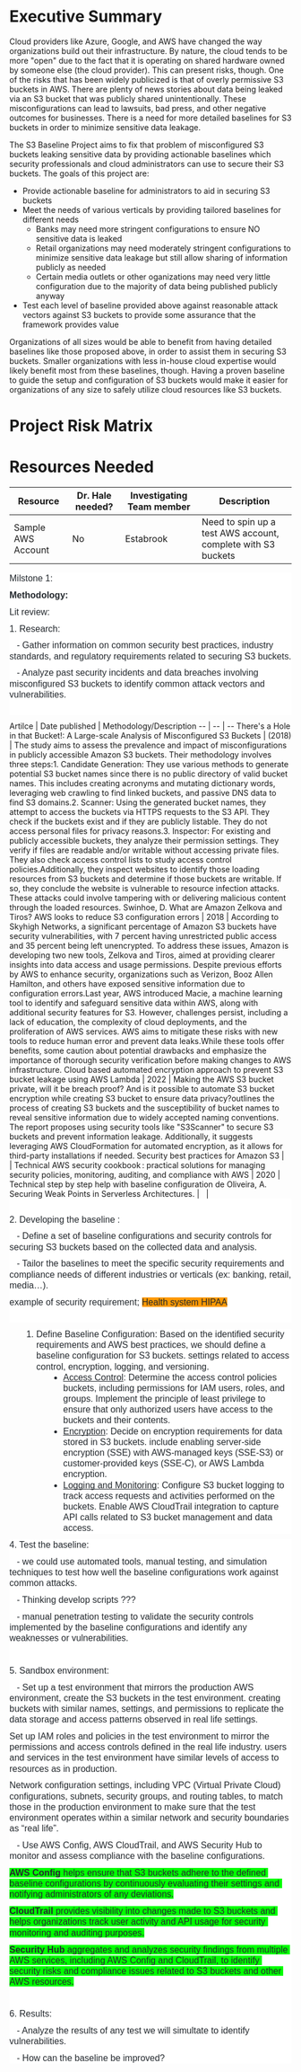 # Executive Summary
Cloud providers like Azure, Google, and AWS have changed the way organizations build out their infrastructure. By nature, the cloud tends to be more "open" due to the fact that it is operating on shared hardware owned by someone else (the cloud provider). This can present risks, though. One of the risks that has been widely publicized is that of overly permissive S3 buckets in AWS. There are plenty of news stories about data being leaked via an S3 bucket that was publicly shared unintentionally. These misconfigurations can lead to lawsuits, bad press, and other negative outcomes for businesses. There is a need for more detailed baselines for S3 buckets in order to minimize sensitive data leakage. 

The S3 Baseline Project aims to fix that problem of misconfigured S3 buckets leaking sensitive data by providing actionable baselines which security professionals and cloud administrators can use to secure their S3 buckets. The goals of this project are: 
- Provide actionable baseline for administrators to aid in securing S3 buckets
- Meet the needs of various verticals by providing tailored baselines for different needs
  - Banks may need more stringent configurations to ensure NO sensitive data is leaked
  - Retail organizations may need moderately stringent configurations to minimize sensitive data leakage but still allow sharing of information publicly as needed
  - Certain media outlets or other oganizations may need very little configuration due to the majority of data being published publicly anyway
- Test each level of baseline provided above against reasonable attack vectors against S3 buckets to provide some assurance that the framework provides value

Organizations of all sizes would be able to benefit from having detailed baselines like those proposed above, in order to assist them in securing S3 buckets. Smaller organizations with less in-house cloud expertise would likely benefit most from these baselines, though. Having a proven baseline to guide the setup and configuration of S3 buckets would make it easier for organizations of any size to safely utilize cloud resources like S3 buckets. 

# Project Risk Matrix

# Resources Needed
|Resource  | Dr. Hale needed? | Investigating Team member | Description |
|-------------------|---------|---------------------------|-------------|
|Sample AWS Account|No|Estabrook|Need to spin up a test AWS account, complete with S3 buckets|


<p dir="ltr" style="line-height:1.2;background-color:#ffffff;margin-top:0pt;margin-bottom:0pt;padding:0pt 0pt 8pt 0pt;"><span style="font-size:12pt;font-family:Arial,sans-serif;color:#24292e;background-color:transparent;font-weight:400;font-style:normal;font-variant:normal;text-decoration:none;vertical-align:baseline;white-space:pre;white-space:pre-wrap;">Milstone 1:</span></p><p dir="ltr" style="line-height:1.2;background-color:#ffffff;margin-top:0pt;margin-bottom:0pt;padding:0pt 0pt 8pt 0pt;"><span style="font-size:12pt;font-family:Arial,sans-serif;color:#24292e;background-color:transparent;font-weight:700;font-style:normal;font-variant:normal;text-decoration:none;vertical-align:baseline;white-space:pre;white-space:pre-wrap;">Methodology:</span></p><p dir="ltr" style="line-height:1.2;background-color:#ffffff;margin-top:0pt;margin-bottom:0pt;padding:0pt 0pt 8pt 0pt;"><span style="font-size:12pt;font-family:Arial,sans-serif;color:#24292e;background-color:transparent;font-weight:400;font-style:normal;font-variant:normal;text-decoration:none;vertical-align:baseline;white-space:pre;white-space:pre-wrap;">Lit review:</span></p><p dir="ltr" style="line-height:1.2;background-color:#ffffff;margin-top:0pt;margin-bottom:0pt;padding:0pt 0pt 8pt 0pt;"><span style="font-size:12pt;font-family:Arial,sans-serif;color:#24292e;background-color:transparent;font-weight:400;font-style:normal;font-variant:normal;text-decoration:none;vertical-align:baseline;white-space:pre;white-space:pre-wrap;">1. Research:</span></p><p dir="ltr" style="line-height:1.2;background-color:#ffffff;margin-top:0pt;margin-bottom:0pt;padding:0pt 0pt 8pt 0pt;"><span style="font-size:12pt;font-family:Arial,sans-serif;color:#24292e;background-color:transparent;font-weight:400;font-style:normal;font-variant:normal;text-decoration:none;vertical-align:baseline;white-space:pre;white-space:pre-wrap;">&nbsp;&nbsp;&nbsp;- Gather information on common security best practices, industry standards, and regulatory requirements related to securing S3 buckets.</span></p><p dir="ltr" style="line-height:1.2;background-color:#ffffff;margin-top:0pt;margin-bottom:0pt;padding:0pt 0pt 8pt 0pt;"><span style="font-size:12pt;font-family:Arial,sans-serif;color:#24292e;background-color:transparent;font-weight:400;font-style:normal;font-variant:normal;text-decoration:none;vertical-align:baseline;white-space:pre;white-space:pre-wrap;">&nbsp;&nbsp;&nbsp;- Analyze past security incidents and data breaches involving misconfigured S3 buckets to identify common attack vectors and vulnerabilities.</span></p><p dir="ltr" style="line-height:1.2;background-color:#ffffff;margin-top:0pt;margin-bottom:8pt;"><br /></p><div dir="ltr" style="margin-left:0pt;" align="left">
Artilce | Date published | Methodology/Description
-- | -- | --
There's a Hole in that Bucket!: A Large-scale Analysis of Misconfigured S3 Buckets | (2018) | The study aims to assess the prevalence and impact of misconfigurations in publicly accessible Amazon S3 buckets. Their methodology involves three steps:1. Candidate Generation: They use various methods to generate potential S3 bucket names since there is no public directory of valid bucket names. This includes creating acronyms and mutating dictionary words, leveraging web crawling to find linked buckets, and passive DNS data to find S3 domains.2. Scanner: Using the generated bucket names, they attempt to access the buckets via HTTPS requests to the S3 API. They check if the buckets exist and if they are publicly listable. They do not access personal files for privacy reasons.3. Inspector: For existing and publicly accessible buckets, they analyze their permission settings. They verify if files are readable and/or writable without accessing private files. They also check access control lists to study access control policies.Additionally, they inspect websites to identify those loading resources from S3 buckets and determine if those buckets are writable. If so, they conclude the website is vulnerable to resource infection attacks. These attacks could involve tampering with or delivering malicious content through the loaded resources.
Swinhoe, D. What are Amazon Zelkova and Tiros? AWS looks to reduce S3 configuration errors | 2018 | According to Skyhigh Networks, a significant percentage of Amazon S3 buckets have security vulnerabilities, with 7 percent having unrestricted public access and 35 percent being left unencrypted. To address these issues, Amazon is developing two new tools, Zelkova and Tiros, aimed at providing clearer insights into data access and usage permissions. Despite previous efforts by AWS to enhance security, organizations such as Verizon, Booz Allen Hamilton, and others have exposed sensitive information due to configuration errors.Last year, AWS introduced Macie, a machine learning tool to identify and safeguard sensitive data within AWS, along with additional security features for S3. However, challenges persist, including a lack of education, the complexity of cloud deployments, and the proliferation of AWS services. AWS aims to mitigate these risks with new tools to reduce human error and prevent data leaks.While these tools offer benefits, some caution about potential drawbacks and emphasize the importance of thorough security verification before making changes to AWS infrastructure.
Cloud based automated encryption approach to prevent S3 bucket leakage using AWS Lambda | 2022 | Making the AWS S3 bucket private, will it be breach proof? And is it possible to automate S3 bucket encryption while creating S3 bucket to ensure data privacy?outlines the process of creating S3 buckets and the susceptibility of bucket names to reveal sensitive information due to widely accepted naming conventions. The report proposes using security tools like "S3Scanner" to secure S3 buckets and prevent information leakage. Additionally, it suggests leveraging AWS CloudFormation for automated encryption, as it allows for third-party installations if needed.
Security best practices for Amazon S3 |   | Technical
AWS security cookbook : practical solutions for managing security policies, monitoring, auditing, and compliance with AWS | 2020 | Technical step by step help with baseline configuration
de Oliveira, A. Securing Weak Points in Serverless Architectures. |   |  

</div><p dir="ltr" style="line-height:1.2;background-color:#ffffff;margin-top:0pt;margin-bottom:0pt;padding:0pt 0pt 8pt 0pt;"><br /></p><p dir="ltr" style="line-height:1.2;background-color:#ffffff;margin-top:0pt;margin-bottom:0pt;padding:0pt 0pt 8pt 0pt;"><span style="font-size:12pt;font-family:Arial,sans-serif;color:#24292e;background-color:transparent;font-weight:400;font-style:normal;font-variant:normal;text-decoration:none;vertical-align:baseline;white-space:pre;white-space:pre-wrap;">2. Developing the baseline :</span></p><p dir="ltr" style="line-height:1.2;background-color:#ffffff;margin-top:0pt;margin-bottom:0pt;padding:0pt 0pt 8pt 0pt;"><span style="font-size:12pt;font-family:Arial,sans-serif;color:#24292e;background-color:transparent;font-weight:400;font-style:normal;font-variant:normal;text-decoration:none;vertical-align:baseline;white-space:pre;white-space:pre-wrap;">&nbsp;&nbsp;&nbsp;- Define a set of baseline configurations and security controls for securing S3 buckets based on the collected data and analysis.</span></p><p dir="ltr" style="line-height:1.2;background-color:#ffffff;margin-top:0pt;margin-bottom:0pt;padding:0pt 0pt 8pt 0pt;"><span style="font-size:12pt;font-family:Arial,sans-serif;color:#24292e;background-color:transparent;font-weight:400;font-style:normal;font-variant:normal;text-decoration:none;vertical-align:baseline;white-space:pre;white-space:pre-wrap;">&nbsp;&nbsp;&nbsp;- Tailor the baselines to meet the specific security requirements and compliance needs of different industries or verticals (ex: banking, retail, media…).</span></p><p dir="ltr" style="line-height:1.2;background-color:#ffffff;margin-top:0pt;margin-bottom:0pt;padding:0pt 0pt 8pt 0pt;"><span style="font-size:12pt;font-family:Arial,sans-serif;color:#24292e;background-color:transparent;font-weight:400;font-style:normal;font-variant:normal;text-decoration:none;vertical-align:baseline;white-space:pre;white-space:pre-wrap;">example of security requirement; </span><span style="font-size:12pt;font-family:Arial,sans-serif;color:#24292e;background-color:#ff9900;font-weight:400;font-style:normal;font-variant:normal;text-decoration:none;vertical-align:baseline;white-space:pre;white-space:pre-wrap;">Health system HIPAA</span><span style="font-size:12pt;font-family:Arial,sans-serif;color:#24292e;background-color:transparent;font-weight:400;font-style:normal;font-variant:normal;text-decoration:none;vertical-align:baseline;white-space:pre;white-space:pre-wrap;">&nbsp;</span></p><p dir="ltr" style="line-height:1.2;background-color:#ffffff;margin-top:0pt;margin-bottom:8pt;"><br /></p><ol style="margin-top:0;margin-bottom:0;padding-inline-start:48px;"><li dir="ltr" style="list-style-type:decimal;font-size:12pt;font-family:Arial,sans-serif;color:#24292e;background-color:transparent;font-weight:400;font-style:normal;font-variant:normal;text-decoration:none;vertical-align:baseline;white-space:pre;" aria-level="1"><p dir="ltr" style="line-height:1.2;background-color:#ffffff;margin-top:0pt;margin-bottom:0pt;" role="presentation"><span style="font-size:12pt;font-family:Arial,sans-serif;color:#24292e;background-color:transparent;font-weight:400;font-style:normal;font-variant:normal;text-decoration:none;vertical-align:baseline;white-space:pre;white-space:pre-wrap;">Define Baseline Configuration: Based on the identified security requirements and AWS best practices, we should define a baseline configuration for S3 buckets. settings related to access control, encryption, logging, and versioning.</span></p></li></ol><ul style="margin-top:0;margin-bottom:0;padding-inline-start:48px;"><li dir="ltr" style="list-style-type:disc;font-size:12pt;font-family:Arial,sans-serif;color:#24292e;background-color:transparent;font-weight:400;font-style:normal;font-variant:normal;text-decoration:none;vertical-align:baseline;white-space:pre;margin-left: 36pt;" aria-level="1"><p dir="ltr" style="line-height:1.2;background-color:#ffffff;margin-top:0pt;margin-bottom:0pt;" role="presentation"><span style="font-size:12pt;font-family:Arial,sans-serif;color:#24292e;background-color:transparent;font-weight:400;font-style:normal;font-variant:normal;text-decoration:underline;-webkit-text-decoration-skip:none;text-decoration-skip-ink:none;vertical-align:baseline;white-space:pre;white-space:pre-wrap;">Access Control</span><span style="font-size:12pt;font-family:Arial,sans-serif;color:#24292e;background-color:transparent;font-weight:400;font-style:normal;font-variant:normal;text-decoration:none;vertical-align:baseline;white-space:pre;white-space:pre-wrap;">: Determine the access control policies buckets, including permissions for IAM users, roles, and groups. Implement the principle of least privilege to ensure that only authorized users have access to the buckets and their contents.</span></p></li><li dir="ltr" style="list-style-type:disc;font-size:12pt;font-family:Arial,sans-serif;color:#24292e;background-color:transparent;font-weight:400;font-style:normal;font-variant:normal;text-decoration:none;vertical-align:baseline;white-space:pre;margin-left: 36pt;" aria-level="1"><p dir="ltr" style="line-height:1.2;background-color:#ffffff;margin-top:0pt;margin-bottom:0pt;" role="presentation"><span style="font-size:12pt;font-family:Arial,sans-serif;color:#24292e;background-color:transparent;font-weight:400;font-style:normal;font-variant:normal;text-decoration:underline;-webkit-text-decoration-skip:none;text-decoration-skip-ink:none;vertical-align:baseline;white-space:pre;white-space:pre-wrap;">Encryption</span><span style="font-size:12pt;font-family:Arial,sans-serif;color:#24292e;background-color:transparent;font-weight:400;font-style:normal;font-variant:normal;text-decoration:none;vertical-align:baseline;white-space:pre;white-space:pre-wrap;">: Decide on encryption requirements for data stored in S3 buckets. include enabling server-side encryption (SSE) with AWS-managed keys (SSE-S3) or customer-provided keys (SSE-C), or AWS Lambda encryption.</span></p></li><li dir="ltr" style="list-style-type:disc;font-size:12pt;font-family:Arial,sans-serif;color:#24292e;background-color:transparent;font-weight:400;font-style:normal;font-variant:normal;text-decoration:none;vertical-align:baseline;white-space:pre;margin-left: 36pt;" aria-level="1"><p dir="ltr" style="line-height:1.2;background-color:#ffffff;margin-top:0pt;margin-bottom:8pt;" role="presentation"><span style="font-size:12pt;font-family:Arial,sans-serif;color:#24292e;background-color:transparent;font-weight:400;font-style:normal;font-variant:normal;text-decoration:underline;-webkit-text-decoration-skip:none;text-decoration-skip-ink:none;vertical-align:baseline;white-space:pre;white-space:pre-wrap;">Logging and Monitoring</span><span style="font-size:12pt;font-family:Arial,sans-serif;color:#24292e;background-color:transparent;font-weight:400;font-style:normal;font-variant:normal;text-decoration:none;vertical-align:baseline;white-space:pre;white-space:pre-wrap;">: Configure S3 bucket logging to track access requests and activities performed on the buckets. Enable AWS CloudTrail integration to capture API calls related to S3 bucket management and data access.</span></p></li></ul><p dir="ltr" style="line-height:1.2;background-color:#ffffff;margin-top:0pt;margin-bottom:0pt;padding:0pt 0pt 8pt 0pt;"><span style="font-size:12pt;font-family:Arial,sans-serif;color:#24292e;background-color:transparent;font-weight:400;font-style:normal;font-variant:normal;text-decoration:none;vertical-align:baseline;white-space:pre;white-space:pre-wrap;">4. Test the baseline:</span></p><p dir="ltr" style="line-height:1.2;background-color:#ffffff;margin-top:0pt;margin-bottom:0pt;padding:0pt 0pt 8pt 0pt;"><span style="font-size:12pt;font-family:Arial,sans-serif;color:#24292e;background-color:transparent;font-weight:400;font-style:normal;font-variant:normal;text-decoration:none;vertical-align:baseline;white-space:pre;white-space:pre-wrap;">&nbsp;&nbsp;&nbsp;- we could use automated tools, manual testing, and simulation techniques to test how well the baseline configurations work against common attacks.</span></p><p dir="ltr" style="line-height:1.2;background-color:#ffffff;margin-top:0pt;margin-bottom:0pt;padding:0pt 0pt 8pt 0pt;"><span style="font-size:12pt;font-family:Arial,sans-serif;color:#24292e;background-color:transparent;font-weight:400;font-style:normal;font-variant:normal;text-decoration:none;vertical-align:baseline;white-space:pre;white-space:pre-wrap;">&nbsp;&nbsp;&nbsp;- Thinking develop scripts ???</span></p><p dir="ltr" style="line-height:1.2;background-color:#ffffff;margin-top:0pt;margin-bottom:0pt;padding:0pt 0pt 8pt 0pt;"><span style="font-size:12pt;font-family:Arial,sans-serif;color:#24292e;background-color:transparent;font-weight:400;font-style:normal;font-variant:normal;text-decoration:none;vertical-align:baseline;white-space:pre;white-space:pre-wrap;">&nbsp;&nbsp;&nbsp;- manual penetration testing to validate the security controls implemented by the baseline configurations and identify any weaknesses or vulnerabilities.</span></p><p dir="ltr" style="line-height:1.2;background-color:#ffffff;margin-top:0pt;margin-bottom:0pt;padding:0pt 0pt 8pt 0pt;"><br /></p><p dir="ltr" style="line-height:1.2;background-color:#ffffff;margin-top:0pt;margin-bottom:0pt;padding:0pt 0pt 8pt 0pt;"><span style="font-size:12pt;font-family:Arial,sans-serif;color:#24292e;background-color:transparent;font-weight:400;font-style:normal;font-variant:normal;text-decoration:none;vertical-align:baseline;white-space:pre;white-space:pre-wrap;">5. Sandbox environment:</span></p><p dir="ltr" style="line-height:1.2;background-color:#ffffff;margin-top:0pt;margin-bottom:0pt;padding:0pt 0pt 8pt 0pt;"><span style="font-size:12pt;font-family:Arial,sans-serif;color:#24292e;background-color:transparent;font-weight:400;font-style:normal;font-variant:normal;text-decoration:none;vertical-align:baseline;white-space:pre;white-space:pre-wrap;">&nbsp;&nbsp;&nbsp;- Set up a test environment that mirrors the production AWS environment, create the S3 buckets in the test environment. creating buckets with similar names, settings, and permissions to replicate the data storage and access patterns observed in real life settings.</span></p><p dir="ltr" style="line-height:1.2;background-color:#ffffff;margin-top:0pt;margin-bottom:0pt;padding:0pt 0pt 8pt 0pt;"><span style="font-size:12pt;font-family:Arial,sans-serif;color:#24292e;background-color:transparent;font-weight:400;font-style:normal;font-variant:normal;text-decoration:none;vertical-align:baseline;white-space:pre;white-space:pre-wrap;">Set up IAM roles and policies in the test environment to mirror the permissions and access controls defined in the real life industry. users and services in the test environment have similar levels of access to resources as in production.</span></p><p dir="ltr" style="line-height:1.2;background-color:#ffffff;margin-top:0pt;margin-bottom:0pt;padding:0pt 0pt 8pt 0pt;"><span style="font-size:12pt;font-family:Arial,sans-serif;color:#24292e;background-color:transparent;font-weight:400;font-style:normal;font-variant:normal;text-decoration:none;vertical-align:baseline;white-space:pre;white-space:pre-wrap;">Network configuration settings, including VPC (Virtual Private Cloud) configurations, subnets, security groups, and routing tables, to match those in the production environment to make sure that the test environment operates within a similar network and security boundaries as &ldquo;real life&rdquo;.</span></p><p dir="ltr" style="line-height:1.2;background-color:#ffffff;margin-top:0pt;margin-bottom:0pt;padding:0pt 0pt 8pt 0pt;"><span style="font-size:12pt;font-family:Arial,sans-serif;color:#24292e;background-color:transparent;font-weight:400;font-style:normal;font-variant:normal;text-decoration:none;vertical-align:baseline;white-space:pre;white-space:pre-wrap;">&nbsp;&nbsp;&nbsp;- Use AWS Config, AWS CloudTrail, and AWS Security Hub to monitor and assess compliance with the baseline configurations.</span></p><p dir="ltr" style="line-height:1.2;background-color:#ffffff;margin-top:0pt;margin-bottom:0pt;padding:0pt 0pt 8pt 0pt;"><span style="font-size:12pt;font-family:Arial,sans-serif;color:#24292e;background-color:#00ff00;font-weight:700;font-style:normal;font-variant:normal;text-decoration:none;vertical-align:baseline;white-space:pre;white-space:pre-wrap;">AWS Config</span><span style="font-size:12pt;font-family:Arial,sans-serif;color:#24292e;background-color:#00ff00;font-weight:400;font-style:normal;font-variant:normal;text-decoration:none;vertical-align:baseline;white-space:pre;white-space:pre-wrap;"> helps ensure that S3 buckets adhere to the defined baseline configurations by continuously evaluating their settings and notifying administrators of any deviations.</span></p><p dir="ltr" style="line-height:1.2;background-color:#ffffff;margin-top:0pt;margin-bottom:0pt;padding:0pt 0pt 8pt 0pt;"><span style="font-size:12pt;font-family:Arial,sans-serif;color:#24292e;background-color:#00ff00;font-weight:700;font-style:normal;font-variant:normal;text-decoration:none;vertical-align:baseline;white-space:pre;white-space:pre-wrap;">CloudTrail</span><span style="font-size:12pt;font-family:Arial,sans-serif;color:#24292e;background-color:#00ff00;font-weight:400;font-style:normal;font-variant:normal;text-decoration:none;vertical-align:baseline;white-space:pre;white-space:pre-wrap;"> provides visibility into changes made to S3 buckets and helps organizations track user activity and API usage for security monitoring and auditing purposes.</span></p><p dir="ltr" style="line-height:1.2;background-color:#ffffff;margin-top:0pt;margin-bottom:0pt;padding:0pt 0pt 8pt 0pt;"><span style="font-size:12pt;font-family:Arial,sans-serif;color:#24292e;background-color:#00ff00;font-weight:700;font-style:normal;font-variant:normal;text-decoration:none;vertical-align:baseline;white-space:pre;white-space:pre-wrap;">Security Hub </span><span style="font-size:12pt;font-family:Arial,sans-serif;color:#24292e;background-color:#00ff00;font-weight:400;font-style:normal;font-variant:normal;text-decoration:none;vertical-align:baseline;white-space:pre;white-space:pre-wrap;">aggregates and analyzes security findings from multiple AWS services, including AWS Config and CloudTrail, to identify security risks and compliance issues related to S3 buckets and other AWS resources.</span></p><p dir="ltr" style="line-height:1.2;background-color:#ffffff;margin-top:0pt;margin-bottom:0pt;padding:0pt 0pt 8pt 0pt;"><br /></p><p dir="ltr" style="line-height:1.2;background-color:#ffffff;margin-top:0pt;margin-bottom:0pt;padding:0pt 0pt 8pt 0pt;"><span style="font-size:12pt;font-family:Arial,sans-serif;color:#24292e;background-color:transparent;font-weight:400;font-style:normal;font-variant:normal;text-decoration:none;vertical-align:baseline;white-space:pre;white-space:pre-wrap;">6. Results:</span></p><p dir="ltr" style="line-height:1.2;background-color:#ffffff;margin-top:0pt;margin-bottom:0pt;padding:0pt 0pt 8pt 0pt;"><span style="font-size:12pt;font-family:Arial,sans-serif;color:#24292e;background-color:transparent;font-weight:400;font-style:normal;font-variant:normal;text-decoration:none;vertical-align:baseline;white-space:pre;white-space:pre-wrap;">&nbsp;&nbsp;&nbsp;- Analyze the results of any test we will simultate to identify vulnerabilities.</span></p><p dir="ltr" style="line-height:1.2;background-color:#ffffff;margin-top:0pt;margin-bottom:8pt;"><span style="font-size:12pt;font-family:Arial,sans-serif;color:#24292e;background-color:transparent;font-weight:400;font-style:normal;font-variant:normal;text-decoration:none;vertical-align:baseline;white-space:pre;white-space:pre-wrap;">&nbsp;&nbsp;&nbsp;- How can the baseline be improved?</span></p></b><br class="Apple-interchange-newline">
